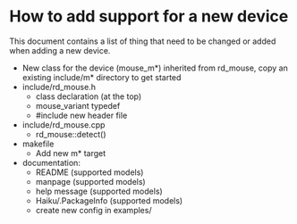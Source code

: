 # How to add support for a new device
This document contains a list of thing that need to be changed or added when adding a new device.

- New class for the device (mouse\_m\*) inherited from rd\_mouse, copy an existing include/m\* directory to get started
- include/rd\_mouse.h
	- class declaration (at the top)
	- mouse\_variant typedef
	- #include new header file
- include/rd\_mouse.cpp
	- rd\_mouse::detect()
- makefile
	- Add new m\* target
- documentation:
	- README (supported models)
	- manpage (supported models)
	- help message (supported models)
	- Haiku/.PackageInfo (supported models)
	- create new config in examples/
